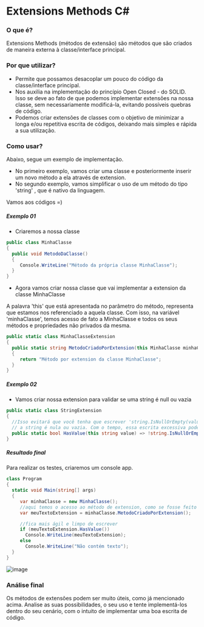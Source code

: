 # Extensions Methods C#
### O que é?
Extensions Methods (métodos de extensão) são métodos que são criados de maneira externa à classe/interface principal.

### Por que utilizar?
- Permite que possamos desacoplar um pouco do código da classe/interface principal.
- Nos auxilia na implementação do princípio Open Closed - do SOLID. Isso se deve ao fato de que podemos implementar extensões na nossa classe, sem necessariamente modificá-la, evitando possíveis quebras de código.
- Podemos criar extensões de classes com o objetivo de minimizar a longa e/ou repetitiva escrita de códigos, deixando mais simples e rápida a sua utilização.

### Como usar?
Abaixo, segue um exemplo de implementação.
- No primeiro exemplo, vamos criar uma classe e posteriormente inserir um novo método a ela através de extension.
- No segundo exemplo, vamos simplificar o uso de um método do tipo 'string' , que é nativo da linguagem.

Vamos aos códigos =)

##### Exemplo 01
- Criaremos a nossa classe
```c#
public class MinhaClasse
{
  public void MetodoDaClasse()
  {
     Console.WriteLine("Método da própria classe MinhaClasse");
  }
}
```
- Agora vamos criar nossa classe que vai implementar a extension da classe MinhaClasse

A palavra 'this' que está apresentada no parâmetro do método, representa que estamos nos referenciado a aquela classe.
Com isso, na variável 'minhaClasse', temos acesso de fato a MinhaClasse e todos os seus métodos e propriedades não privados da mesma.
```c#
public static class MinhaClasseExtension
{
  public static string MetodoCriadoPorExtension(this MinhaClasse minhaClasse)
  {
     return "Método por extension da classe MinhaClasse";
  }
}
```

##### Exemplo 02
- Vamos criar nossa extension para validar se uma string é null ou vazia
```c#
public static class StringExtension
{
  //Isso evitará que você tenha que escrever 'string.IsNullOrEmpty(value)' para validar se
  // a string é nula ou vazia. Com o tempo, essa escrita excessiva pode ser cansativa
  public static bool HasValue(this string value) => !string.IsNullOrEmpty(value);
}
```

##### Resultado final
Para realizar os testes, criaremos um console app. 

```c#
class Program
{
  static void Main(string[] args)
  {
     var minhaClasse = new MinhaClasse();
     //aqui temos o acesso ao método de extension, como se fosse feito pela própria classe
     var meuTextoExtension = minhaClasse.MetodoCriadoPorExtension();

     //fica mais ágil e limpo de escrever
     if (meuTextoExtension.HasValue())
       Console.WriteLine(meuTextoExtension);
     else
       Console.WriteLine("Não contém texto");
  }
}
```
![image](https://user-images.githubusercontent.com/50757499/120700177-b61e4c00-c487-11eb-90b4-a9d4b3d32b5b.png)

### Análise final
Os métodos de extensões podem ser muito úteis, como já mencionado acima.
Analise as suas possibilidades, o seu uso e tente implementá-los dentro do seu cenário, com o intuito de implementar uma boa escrita de código.
